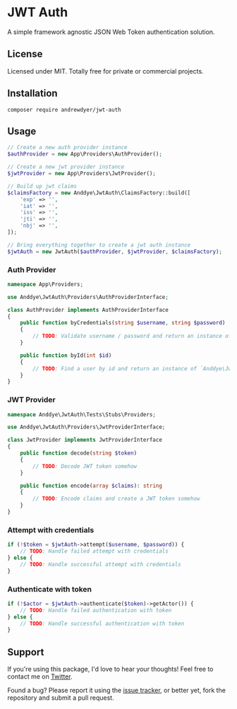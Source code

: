 # JWT Auth

A simple framework agnostic JSON Web Token authentication solution.

## License
Licensed under MIT. Totally free for private or commercial projects.

## Installation
```text
composer require andrewdyer/jwt-auth
```

## Usage
```php
// Create a new auth provider instance
$authProvider = new App\Providers\AuthProvider();

// Create a new jwt provider instance
$jwtProvider = new App\Providers\JwtProvider();

// Build up jwt claims
$claimsFactory = new Anddye\JwtAuth\ClaimsFactory::build([
    'exp' => '',
    'iat' => '',
    'iss' => '',
    'jti' => '',
    'nbj' => '',
]);

// Bring everything together to create a jwt auth instance
$jwtAuth = new JwtAuth($authProvider, $jwtProvider, $claimsFactory);
```

### Auth Provider
```php
namespace App\Providers;

use Anddye\JwtAuth\Providers\AuthProviderInterface;

class AuthProvider implements AuthProviderInterface
{
    public function byCredentials(string $username, string $password)
    {
        // TODO: Validate username / password and return an instance of `Anddye\JwtAuth\Contracts\JwtSubject`
    }

    public function byId(int $id)
    {
        // TODO: Find a user by id and return an instance of `Anddye\JwtAuth\Contracts\JwtSubject` if exists
    }
}
```

### JWT Provider
```php
namespace Anddye\JwtAuth\Tests\Stubs\Providers;

use Anddye\JwtAuth\Providers\JwtProviderInterface;

class JwtProvider implements JwtProviderInterface
{
    public function decode(string $token)
    {
        // TODO: Decode JWT token somehow
    }

    public function encode(array $claims): string
    {
        // TODO: Encode claims and create a JWT token somehow
    }
}
```

### Attempt with credentials
```php
if (!$token = $jwtAuth->attempt($username, $password)) {
    // TODO: Handle failed attempt with credentials
} else {
    // TODO: Handle successful attempt with credentials
}
```

### Authenticate with token
```php
if (!$actor = $jwtAuth->authenticate($token)->getActor()) {
    // TODO: Handle failed authentication with token
} else {
    // TODO: Handle successful authentication with token
}
```

## Support
If you're using this package, I'd love to hear your thoughts! Feel free to contact me on [Twitter](https://twitter.com/andyer92).

Found a bug? Please report it using the [issue tracker](https://github.com/andrewdyer/jwt-auth/issues), or better yet, fork the repository and submit a pull request.